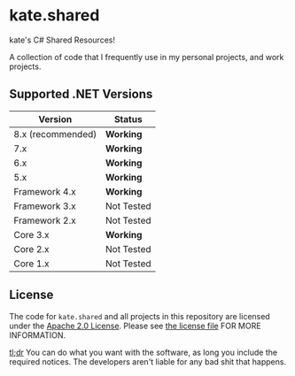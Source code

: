 # kate.shared
kate's C# Shared Resources!

A collection of code that I frequently use in my personal projects, and work projects.

## Supported .NET Versions
| Version           | Status             |
| ----------------- | ------------------ |
| 8.x (recommended) | **Working**        |
| 7.x               | **Working**        |
| 6.x               | **Working**        |
| 5.x               | **Working**        |
| Framework 4.x     | **Working**        |
| Framework 3.x     | Not Tested         |
| Framework 2.x     | Not Tested         |
| Core 3.x          | **Working**        |
| Core 2.x          | Not Tested         |
| Core 1.x          | Not Tested         |

## License
The code for `kate.shared` and all projects in this repository are licensed under the [Apache 2.0 License](https://opensource.org/licenses/Apache-2.0). Please see [the license file](LICENSE.md) FOR MORE INFORMATION.

[tl;dr](https://tldrlegal.com/license/apache-license-2.0-(apache-2.0))
You can do what you want with the software, as long you include the required notices. The developers aren't liable for any bad shit that happens.
